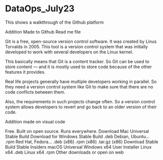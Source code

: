 # DataOps_July23
This shows a walkthrough of the Github platform

Addition Made to Github Read me file

Git is a free, open-source version control software. It was created by Linus Torvalds in 2005. This tool is a version control system that was initially developed to work with several developers on the Linux kernel.

This basically means that Git is a content tracker. So Git can be used to store content — and it is mostly used to store code because of the other features it provides.

Real life projects generally have multiple developers working in parallel. So they need a version control system like Git to make sure that there are no code conflicts between them.

Also, the requirements in such projects change often. So a version control system allows developers to revert and go back to an older version of their code.

Addition made on visual code 

Free. Built on open source. Runs everywhere. Download Mac Universal Stable Build Download for Windows Stable Build .deb Debian, Ubuntu... .rpm Red Hat, Fedora... .deb (x86) .rpm (x86) .tar.gz (x86) Download Stable Build Stable Insiders macOS Universal Windows x64 User Installer Linux x64 .deb Linux x64 .rpm Other downloads or open on web